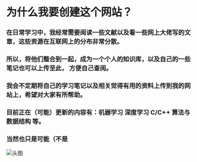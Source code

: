 # 为什么我要创建这个网站？
### 在日常学习中，我经常需要阅读一些文献以及看一些网上大佬写的文章，这些资源在互联网上的分布非常分散。
### 所以，将他们整合到一起，成为一个个人的知识库，以及自己的一些笔记也可以上传至此，  方便自己查阅。
### 我会不定期将自己的学习笔记以及相关觉得有用的资料上传到我的网站上，希望对大家有所帮助。
### 目前正在（可能）更新的内容有：机器学习 深度学习 C/C++ 算法与数据结构 等。
### 当然也只是可能（不是

![头图](https://s21.ax1x.com/2025/03/15/pEa2vwQ.png)
